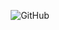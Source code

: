 <p align="center">
	<img src=https://github-readme-stats.vercel.app/api?username=worgarside-dev&count_private=true&show_icons=true alt=GitHub Stats />
</p>
